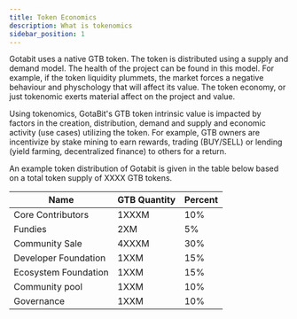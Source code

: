 ```yaml
---
title: Token Economics
description: What is tokenomics
sidebar_position: 1
---
```

Gotabit uses a native GTB token. The token is distributed using a supply and demand model. The health of the project can be found in this model. For example, if the token liquidity plummets, the market forces a negative behaviour and physchology that will affect its value. The token economy, or just tokenomic exerts material affect on the project and value.

Using tokenomics, GotaBit's GTB token intrinsic value is impacted by factors in the creation, distribution, demand and supply and economic activity (use cases) utilizing the token. For example, GTB owners are incentivize by stake mining to earn rewards, trading (BUY/SELL) or lending (yield farming, decentralized finance) to others for a return. 

An example token distribution of Gotabit is given in the table below based on a total token supply of XXXX GTB tokens.

| Name      	        | GTB Quantity                         	| Percent 	|
|-----------------------|--------------------------------------	|--------	|
| Core Contributors 	| 1XXXM                              	| 10%      	|
| Fundies             	| 2XM                                 	|  5%     	|
| Community Sale     	| 4XXXM                             	| 30%      	|
| Developer Foundation 	| 1XXM                               	| 15%      	|
| Ecosystem Foundation 	| 1XXM                               	| 15%      	|
| Community pool    	| 1XXM                               	| 10%      	|
| Governance           	| 1XXM                               	| 10%      	|

